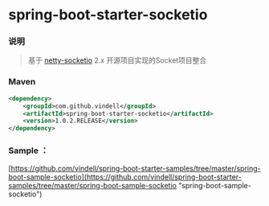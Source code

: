 # spring-boot-starter-socketio


### 说明

 > 基于 [netty-socketio](https://github.com/mrniko/netty-socketio) 2.x 开源项目实现的Socket项目整合

### Maven

``` xml
<dependency>
	<groupId>com.github.vindell</groupId>
	<artifactId>spring-boot-starter-socketio</artifactId>
	<version>1.0.2.RELEASE</version>
</dependency>
```

### Sample ： 

[https://github.com/vindell/spring-boot-starter-samples/tree/master/spring-boot-sample-socketio](https://github.com/vindell/spring-boot-starter-samples/tree/master/spring-boot-sample-socketio "spring-boot-sample-socketio")
